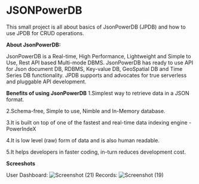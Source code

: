 # JSONPowerDB
This small project is all about basics of JsonPowerDB (JPDB) and how to use JPDB for CRUD operations.


**About JsonPowerDB:**


JsonPowerDB is a Real-time, High Performance, Lightweight and Simple to Use, Rest API based Multi-mode DBMS. JsonPowerDB has ready to use API for Json document DB, RDBMS, Key-value DB, GeoSpatial DB and Time Series DB functionality. JPDB supports and advocates for true serverless and pluggable API development.


**Benefits of using JsonPowerDB**
1.Simplest way to retrieve data in a JSON format.

2.Schema-free, Simple to use, Nimble and In-Memory database.

3.It is built on top of one of the fastest and real-time data indexing engine - PowerIndeX

4.It is low level (raw) form of data and is also human readable.

5.It helps developers in faster coding, in-turn reduces development cost.

**Screeshots**

User Dashboard:
![Screenshot (21)](https://user-images.githubusercontent.com/56549326/111952166-beaee980-8b0a-11eb-9b76-f0d6cd2c9870.png)
Records:
![Screenshot (19)](https://user-images.githubusercontent.com/56549326/111952252-d9815e00-8b0a-11eb-943c-c91c7f3cbee3.png)
